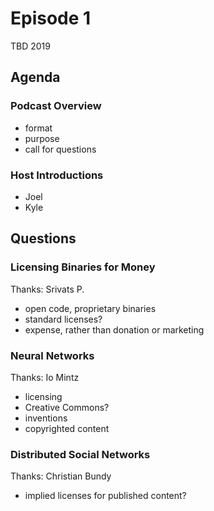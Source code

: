 # Episode 1

TBD 2019

## Agenda

### Podcast Overview

- format
- purpose
- call for questions

### Host Introductions

- Joel
- Kyle

## Questions

### Licensing Binaries for Money

Thanks: Srivats P.

- open code, proprietary binaries
- standard licenses?
- expense, rather than donation or marketing

### Neural Networks

Thanks: Io Mintz

- licensing
- Creative Commons?
- inventions
- copyrighted content

### Distributed Social Networks

Thanks: Christian Bundy

- implied licenses for published content?
